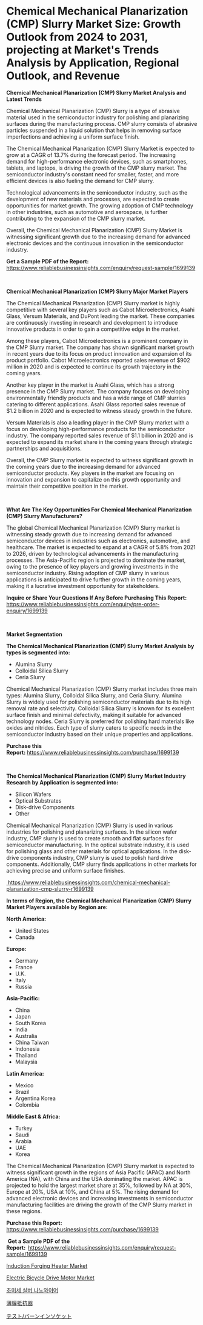 <p><h1>Chemical Mechanical Planarization (CMP) Slurry Market Size: Growth Outlook from 2024 to 2031, projecting at Market's Trends Analysis by Application, Regional Outlook, and Revenue</h1></p><p><strong>Chemical Mechanical Planarization (CMP) Slurry Market Analysis and Latest Trends</strong></p>
<p><p>Chemical Mechanical Planarization (CMP) Slurry is a type of abrasive material used in the semiconductor industry for polishing and planarizing surfaces during the manufacturing process. CMP slurry consists of abrasive particles suspended in a liquid solution that helps in removing surface imperfections and achieving a uniform surface finish.</p><p>The Chemical Mechanical Planarization (CMP) Slurry Market is expected to grow at a CAGR of 13.7% during the forecast period. The increasing demand for high-performance electronic devices, such as smartphones, tablets, and laptops, is driving the growth of the CMP slurry market. The semiconductor industry's constant need for smaller, faster, and more efficient devices is also fueling the demand for CMP slurry.</p><p>Technological advancements in the semiconductor industry, such as the development of new materials and processes, are expected to create opportunities for market growth. The growing adoption of CMP technology in other industries, such as automotive and aerospace, is further contributing to the expansion of the CMP slurry market.</p><p>Overall, the Chemical Mechanical Planarization (CMP) Slurry Market is witnessing significant growth due to the increasing demand for advanced electronic devices and the continuous innovation in the semiconductor industry.</p></p>
<p><strong>Get a Sample PDF of the Report:&nbsp;</strong> <a href="https://www.reliablebusinessinsights.com/enquiry/request-sample/1699139">https://www.reliablebusinessinsights.com/enquiry/request-sample/1699139</a></p>
<p>&nbsp;</p>
<p><strong>Chemical Mechanical Planarization (CMP) Slurry Major Market Players</strong></p>
<p><p>The Chemical Mechanical Planarization (CMP) Slurry market is highly competitive with several key players such as Cabot Microelectronics, Asahi Glass, Versum Materials, and DuPont leading the market. These companies are continuously investing in research and development to introduce innovative products in order to gain a competitive edge in the market.</p><p>Among these players, Cabot Microelectronics is a prominent company in the CMP Slurry market. The company has shown significant market growth in recent years due to its focus on product innovation and expansion of its product portfolio. Cabot Microelectronics reported sales revenue of $902 million in 2020 and is expected to continue its growth trajectory in the coming years.</p><p>Another key player in the market is Asahi Glass, which has a strong presence in the CMP Slurry market. The company focuses on developing environmentally friendly products and has a wide range of CMP slurries catering to different applications. Asahi Glass reported sales revenue of $1.2 billion in 2020 and is expected to witness steady growth in the future.</p><p>Versum Materials is also a leading player in the CMP Slurry market with a focus on developing high-performance products for the semiconductor industry. The company reported sales revenue of $1.1 billion in 2020 and is expected to expand its market share in the coming years through strategic partnerships and acquisitions.</p><p>Overall, the CMP Slurry market is expected to witness significant growth in the coming years due to the increasing demand for advanced semiconductor products. Key players in the market are focusing on innovation and expansion to capitalize on this growth opportunity and maintain their competitive position in the market.</p></p>
<p>&nbsp;</p>
<p><strong>What Are The Key Opportunities For Chemical Mechanical Planarization (CMP) Slurry Manufacturers?</strong></p>
<p><p>The global Chemical Mechanical Planarization (CMP) Slurry market is witnessing steady growth due to increasing demand for advanced semiconductor devices in industries such as electronics, automotive, and healthcare. The market is expected to expand at a CAGR of 5.8% from 2021 to 2026, driven by technological advancements in the manufacturing processes. The Asia-Pacific region is projected to dominate the market, owing to the presence of key players and growing investments in the semiconductor industry. Rising adoption of CMP slurry in various applications is anticipated to drive further growth in the coming years, making it a lucrative investment opportunity for stakeholders.</p></p>
<p><strong>Inquire or Share Your Questions If Any Before Purchasing This Report:</strong> <a href="https://www.reliablebusinessinsights.com/enquiry/pre-order-enquiry/1699139">https://www.reliablebusinessinsights.com/enquiry/pre-order-enquiry/1699139</a></p>
<p>&nbsp;</p>
<p><strong>Market Segmentation</strong></p>
<p><strong>The Chemical Mechanical Planarization (CMP) Slurry Market Analysis by types is segmented into:</strong></p>
<p><ul><li>Alumina Slurry</li><li>Colloidal Silica Slurry</li><li>Ceria Slurry</li></ul></p>
<p><p>Chemical Mechanical Planarization (CMP) Slurry market includes three main types: Alumina Slurry, Colloidal Silica Slurry, and Ceria Slurry. Alumina Slurry is widely used for polishing semiconductor materials due to its high removal rate and selectivity. Colloidal Silica Slurry is known for its excellent surface finish and minimal defectivity, making it suitable for advanced technology nodes. Ceria Slurry is preferred for polishing hard materials like oxides and nitrides. Each type of slurry caters to specific needs in the semiconductor industry based on their unique properties and applications.</p></p>
<p><strong>Purchase this Report:&nbsp;</strong><a href="https://www.reliablebusinessinsights.com/purchase/1699139">https://www.reliablebusinessinsights.com/purchase/1699139</a></p>
<p>&nbsp;</p>
<p><strong>The Chemical Mechanical Planarization (CMP) Slurry Market Industry Research by Application is segmented into:</strong></p>
<p><ul><li>Silicon Wafers</li><li>Optical Substrates</li><li>Disk-drive Components</li><li>Other</li></ul></p>
<p><p>Chemical Mechanical Planarization (CMP) Slurry is used in various industries for polishing and planarizing surfaces. In the silicon wafer industry, CMP slurry is used to create smooth and flat surfaces for semiconductor manufacturing. In the optical substrate industry, it is used for polishing glass and other materials for optical applications. In the disk-drive components industry, CMP slurry is used to polish hard drive components. Additionally, CMP slurry finds applications in other markets for achieving precise and uniform surface finishes.</p></p>
<p><a href="https://www.reliablebusinessinsights.com/chemical-mechanical-planarization-cmp-slurry-r1699139">&nbsp;https://www.reliablebusinessinsights.com/chemical-mechanical-planarization-cmp-slurry-r1699139</a></p>
<p><strong>In terms of Region, the Chemical Mechanical Planarization (CMP) Slurry Market Players available by Region are:</strong></p>
<p>
    <p> <strong> North America: </strong>
        <ul>
            <li>United States</li>
            <li>Canada</li>
        </ul>
        </p> 
    <p> <strong> Europe: </strong>
        <ul>
            <li>Germany</li>
            <li>France</li>
            <li>U.K.</li>
            <li>Italy</li>
            <li>Russia</li>
        </ul>
        </p> 
    <p> <strong> Asia-Pacific: </strong>
        <ul>
            <li>China</li>
            <li>Japan</li>
            <li>South Korea</li>
            <li>India</li>
            <li>Australia</li>
            <li>China Taiwan</li>
            <li>Indonesia</li>
            <li>Thailand</li>
            <li>Malaysia</li>
        </ul>
        </p> 
    <p> <strong> Latin America: </strong>
        <ul>
            <li>Mexico</li>
            <li>Brazil</li>
            <li>Argentina Korea</li>
            <li>Colombia</li>
        </ul>
        </p> 
    <p> <strong> Middle East & Africa: </strong>
        <ul>
            <li>Turkey</li>
            <li>Saudi</li>
            <li>Arabia</li>
            <li>UAE</li>
            <li>Korea</li>
        </ul>
    </p>
    </p>
<p><p>The Chemical Mechanical Planarization (CMP) Slurry market is expected to witness significant growth in the regions of Asia Pacific (APAC) and North America (NA), with China and the USA dominating the market. APAC is projected to hold the largest market share at 35%, followed by NA at 30%, Europe at 20%, USA at 10%, and China at 5%. The rising demand for advanced electronic devices and increasing investments in semiconductor manufacturing facilities are driving the growth of the CMP Slurry market in these regions.</p></p>
<p><strong>Purchase this Report: </strong><a href="https://www.reliablebusinessinsights.com/purchase/1699139">https://www.reliablebusinessinsights.com/purchase/1699139</a></p>
<p>&nbsp;<strong>Get a Sample PDF of the Report:&nbsp;&nbsp;</strong><a href="https://www.reliablebusinessinsights.com/enquiry/request-sample/1699139">https://www.reliablebusinessinsights.com/enquiry/request-sample/1699139</a></p>
<p><strong></strong></p>
<p><p><a href="https://github.com/IzaiahBartell/Market-Research-Report-List-1/blob/main/induction-forging-heater-market.md">Induction Forging Heater Market</a></p><p><a href="https://github.com/JermaineCrona2023/Market-Research-Report-List-1/blob/main/electric-bicycle-drive-motor-market.md">Electric Bicycle Drive Motor Market</a></p><p><a href="https://github.com/hasanrajibul387/Market-Research-Report-List-1/blob/main/6261745109052.md">초미세 실버 나노와이어</a></p><p><a href="https://github.com/lily-u-genius/Market-Research-Report-List-2/blob/main/3661126124604.md">薄膜抵抗器</a></p><p><a href="https://github.com/dandier2003/Market-Research-Report-List-2/blob/main/9046062124603.md">テスト/バーンインソケット</a></p></p>